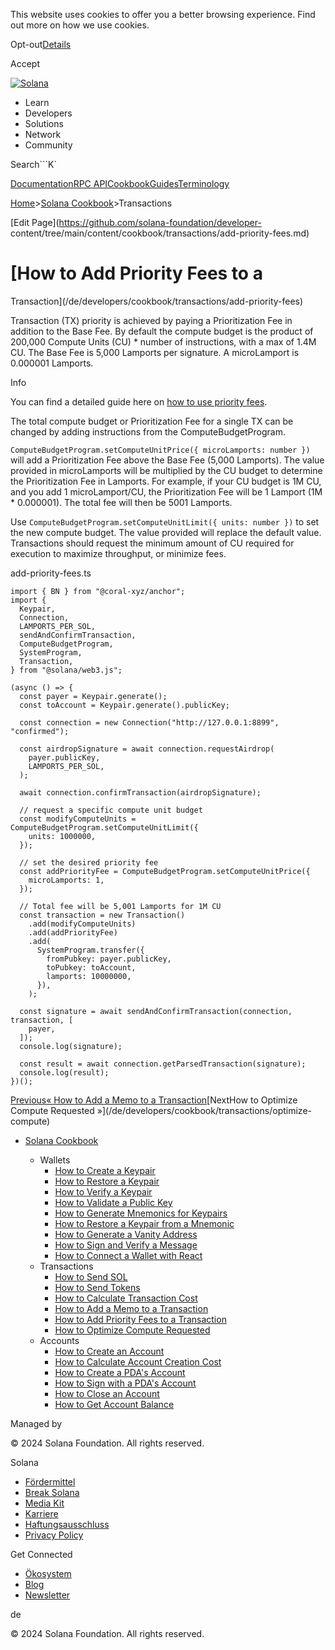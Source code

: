 This website uses cookies to offer you a better browsing experience. Find out
more on how we use cookies.

Opt-out[Details](/de/privacy-policy#collection-of-information)

Accept

[![Solana](/_next/static/media/logotype-dark.f79d530d.svg)](/de)

  * Learn
  * Developers
  * Solutions
  * Network
  * Community

Search```K`

[Documentation](/de/docs)[RPC
API](/de/docs/rpc)[Cookbook](/de/developers/cookbook)[Guides](/de/developers/guides)[Terminology](/de/docs/terminology)

[Home](/de)>[Solana Cookbook](/de/developers/cookbook)>Transactions

[Edit Page](https://github.com/solana-foundation/developer-
content/tree/main/content/cookbook/transactions/add-priority-fees.md)

# [How to Add Priority Fees to a
Transaction](/de/developers/cookbook/transactions/add-priority-fees)

Transaction (TX) priority is achieved by paying a Prioritization Fee in
addition to the Base Fee. By default the compute budget is the product of
200,000 Compute Units (CU) * number of instructions, with a max of 1.4M CU.
The Base Fee is 5,000 Lamports per signature. A microLamport is 0.000001
Lamports.

Info

You can find a detailed guide here on [how to use priority
fees](/de/developers/guides/advanced/how-to-use-priority-fees).

The total compute budget or Prioritization Fee for a single TX can be changed
by adding instructions from the ComputeBudgetProgram.

`ComputeBudgetProgram.setComputeUnitPrice({ microLamports: number })` will add
a Prioritization Fee above the Base Fee (5,000 Lamports). The value provided
in microLamports will be multiplied by the CU budget to determine the
Prioritization Fee in Lamports. For example, if your CU budget is 1M CU, and
you add 1 microLamport/CU, the Prioritization Fee will be 1 Lamport (1M *
0.000001). The total fee will then be 5001 Lamports.

Use `ComputeBudgetProgram.setComputeUnitLimit({ units: number })` to set the
new compute budget. The value provided will replace the default value.
Transactions should request the minimum amount of CU required for execution to
maximize throughput, or minimize fees.

add-priority-fees.ts

    
    
    import { BN } from "@coral-xyz/anchor";
    import {
      Keypair,
      Connection,
      LAMPORTS_PER_SOL,
      sendAndConfirmTransaction,
      ComputeBudgetProgram,
      SystemProgram,
      Transaction,
    } from "@solana/web3.js";
     
    (async () => {
      const payer = Keypair.generate();
      const toAccount = Keypair.generate().publicKey;
     
      const connection = new Connection("http://127.0.0.1:8899", "confirmed");
     
      const airdropSignature = await connection.requestAirdrop(
        payer.publicKey,
        LAMPORTS_PER_SOL,
      );
     
      await connection.confirmTransaction(airdropSignature);
     
      // request a specific compute unit budget
      const modifyComputeUnits = ComputeBudgetProgram.setComputeUnitLimit({
        units: 1000000,
      });
     
      // set the desired priority fee
      const addPriorityFee = ComputeBudgetProgram.setComputeUnitPrice({
        microLamports: 1,
      });
     
      // Total fee will be 5,001 Lamports for 1M CU
      const transaction = new Transaction()
        .add(modifyComputeUnits)
        .add(addPriorityFee)
        .add(
          SystemProgram.transfer({
            fromPubkey: payer.publicKey,
            toPubkey: toAccount,
            lamports: 10000000,
          }),
        );
     
      const signature = await sendAndConfirmTransaction(connection, transaction, [
        payer,
      ]);
      console.log(signature);
     
      const result = await connection.getParsedTransaction(signature);
      console.log(result);
    })();

[Previous« How to Add a Memo to a
Transaction](/de/developers/cookbook/transactions/add-memo)[NextHow to
Optimize Compute Requested »](/de/developers/cookbook/transactions/optimize-
compute)

  * [Solana Cookbook](/de/developers/cookbook)

    * Wallets
      * [How to Create a Keypair](/de/developers/cookbook/wallets/create-keypair)
      * [How to Restore a Keypair](/de/developers/cookbook/wallets/restore-keypair)
      * [How to Verify a Keypair](/de/developers/cookbook/wallets/verify-keypair)
      * [How to Validate a Public Key](/de/developers/cookbook/wallets/check-publickey)
      * [How to Generate Mnemonics for Keypairs](/de/developers/cookbook/wallets/generate-mnemonic)
      * [How to Restore a Keypair from a Mnemonic](/de/developers/cookbook/wallets/restore-from-mnemonic)
      * [How to Generate a Vanity Address](/de/developers/cookbook/wallets/generate-vanity-address)
      * [How to Sign and Verify a Message](/de/developers/cookbook/wallets/sign-message)
      * [How to Connect a Wallet with React](/de/developers/cookbook/wallets/connect-wallet-react)
    * Transactions
      * [How to Send SOL](/de/developers/cookbook/transactions/send-sol)
      * [How to Send Tokens](/de/developers/cookbook/transactions/send-tokens)
      * [How to Calculate Transaction Cost](/de/developers/cookbook/transactions/calculate-cost)
      * [How to Add a Memo to a Transaction](/de/developers/cookbook/transactions/add-memo)
      * [How to Add Priority Fees to a Transaction](/de/developers/cookbook/transactions/add-priority-fees)
      * [How to Optimize Compute Requested](/de/developers/cookbook/transactions/optimize-compute)
    * Accounts
      * [How to Create an Account](/de/developers/cookbook/accounts/create-account)
      * [How to Calculate Account Creation Cost](/de/developers/cookbook/accounts/calculate-rent)
      * [How to Create a PDA's Account](/de/developers/cookbook/accounts/create-pda-account)
      * [How to Sign with a PDA's Account](/de/developers/cookbook/accounts/sign-with-pda)
      * [How to Close an Account](/de/developers/cookbook/accounts/close-account)
      * [How to Get Account Balance](/de/developers/cookbook/accounts/get-account-balance)

Managed by

[](/de)

[](/youtube)[](/twitter)[](/discord)[](/reddit)[](/github)[](/telegram)

© 2024 Solana Foundation. All rights reserved.

Solana

  * [Fördermittel](https://solana.org/grants)
  * [Break Solana](https://break.solana.com/)
  * [Media Kit](/de/branding)
  * [Karriere](https://jobs.solana.com/)
  * [Haftungsausschluss](/de/tos)
  * [Privacy Policy](/de/privacy-policy)

Get Connected

  * [Ökosystem](/de/ecosystem)
  * [Blog](/de/news)
  * [Newsletter](/de/newsletter)

de

© 2024 Solana Foundation. All rights reserved.

